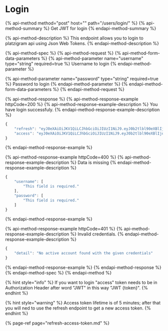 # Login

{% api-method method="post" host="" path="/users/login/" %}
{% api-method-summary %}
Get JWT for login
{% endapi-method-summary %}

{% api-method-description %}
This endpoint allows you to login to platzigram api using Json Web Tokens.
{% endapi-method-description %}

{% api-method-spec %}
{% api-method-request %}
{% api-method-form-data-parameters %}
{% api-method-parameter name="username" type="string" required=true %}
Username to login
{% endapi-method-parameter %}

{% api-method-parameter name="password" type="string" required=true %}
Password to login
{% endapi-method-parameter %}
{% endapi-method-form-data-parameters %}
{% endapi-method-request %}

{% api-method-response %}
{% api-method-response-example httpCode=200 %}
{% api-method-response-example-description %}
You have login successfuly.
{% endapi-method-response-example-description %}

```javascript
{
    "refresh": "eyJ0eXAiOiJKV1QiLCJhbGciOiJIUzI1NiJ9.eyJ0b2tlbl90eXBlIjoicmVmcmVzaCIsImV4cCI6MTU1ODIwOTI1NiwianRpIjoiZjdiMThmYjJmNmU0NGNkN2JjMDJkMGIxNjI1MThhOWYiLCJ1c2VyX2lkIjo1fQ.iUgCKzdOFm91i_ZcvrsrsbnM41jXvHdoqzwFHkfzgsI",
    "access": "eyJ0eXAiOiJKV1QiLCJhbGciOiJIUzI1NiJ9.eyJ0b2tlbl90eXBlIjoiYWNjZXNzIiwiZXhwIjoxNTU4MTIzMDM2LCJqdGkiOiIyZjRiYTQ2OWM4YmY0NGZhYmVkODA1YzRkNDNmZDJkYiIsInVzZXJfaWQiOjV9.-AHMk8aTOMMyxOtZjKGQ-TH5nIq72cTwoMH0O0YVncM"
}
```
{% endapi-method-response-example %}

{% api-method-response-example httpCode=400 %}
{% api-method-response-example-description %}
Data is missing
{% endapi-method-response-example-description %}

```javascript
{
    "username": [
        "This field is required."
    ],
    "password": [
        "This field is required."
    ]
}
```
{% endapi-method-response-example %}

{% api-method-response-example httpCode=401 %}
{% api-method-response-example-description %}
Invalid credentials.
{% endapi-method-response-example-description %}

```javascript
{
    "detail": "No active account found with the given credentials"
}
```
{% endapi-method-response-example %}
{% endapi-method-response %}
{% endapi-method-spec %}
{% endapi-method %}

{% hint style="info" %}
If you want to login "access" token needs to be in Authorization Header after word "JWT" in this way "JWT {token}".
{% endhint %}

{% hint style="warning" %}
Access token lifetime is of 5 minutes; after that you will ned to use the refresh endpoint to get a new access token.
{% endhint %}

{% page-ref page="refresh-access-token.md" %}

